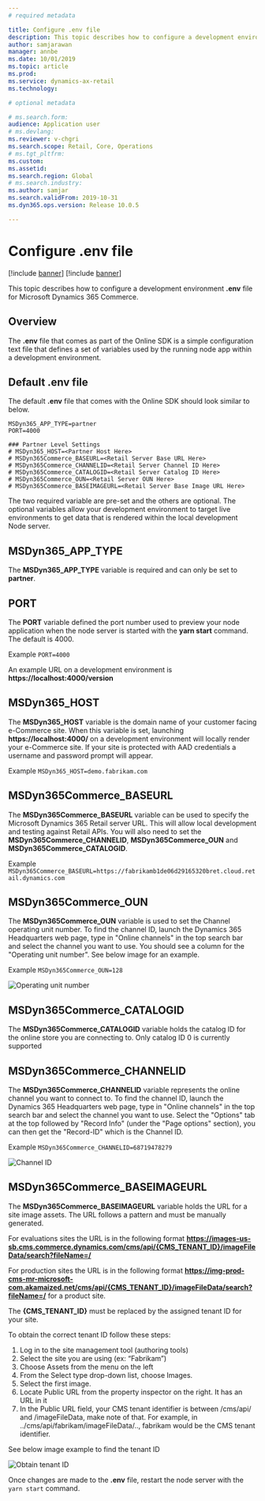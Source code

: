 ```yaml
---
# required metadata

title: Configure .env file
description: This topic describes how to configure a development environment .env file for Microsoft Dynamics 365 Commerce.
author: samjarawan
manager: annbe
ms.date: 10/01/2019
ms.topic: article
ms.prod: 
ms.service: dynamics-ax-retail
ms.technology: 

# optional metadata

# ms.search.form: 
audience: Application user
# ms.devlang: 
ms.reviewer: v-chgri
ms.search.scope: Retail, Core, Operations
# ms.tgt_pltfrm: 
ms.custom: 
ms.assetid: 
ms.search.region: Global
# ms.search.industry: 
ms.author: samjar
ms.search.validFrom: 2019-10-31
ms.dyn365.ops.version: Release 10.0.5

---
```

# Configure .env file

[!include [banner](includes/preview-banner.md)]
[!include [banner](includes/banner.md)]

This topic describes how to configure a development environment **.env** file for Microsoft Dynamics 365 Commerce.

## Overview

The **.env** file that comes as part of the Online SDK is a simple configuration text file that defines a set of variables used by the running node app within a development environment.

## Default .env file

The default **.env** file that comes with the Online SDK should look similar to below.

```
MSDyn365_APP_TYPE=partner
PORT=4000

### Partner Level Settings
# MSDyn365_HOST=<Partner Host Here>
# MSDyn365Commerce_BASEURL=<Retail Server Base URL Here>
# MSDyn365Commerce_CHANNELID=<Retail Server Channel ID Here>
# MSDyn365Commerce_CATALOGID=<Retail Server Catalog ID Here>
# MSDyn365Commerce_OUN=<Retail Server OUN Here>
# MSDyn365Commerce_BASEIMAGEURL=<Retail Server Base Image URL Here>
```
The two required variable are pre-set and the others are optional. The optional variables allow your development environment to target live environments to get data that is rendered within the local development Node server.

## MSDyn365_APP_TYPE
The **MSDyn365_APP_TYPE** variable is required and can only be set to **partner**.

## PORT
The **PORT** variable defined the port number used to preview your node application when the node server is started with the **yarn start** command.  The default is 4000.

Example ```PORT=4000```

An example URL on a development environment is **https://localhost:4000/version**

## MSDyn365_HOST
The **MSDyn365_HOST** variable is the domain name of your customer facing e-Commerce site.  When this variable is set, launching **https://localhost:4000/** on a development environment will locally render your e-Commerce site. If your site is protected with AAD credentials a username and password prompt will appear.

Example ```MSDyn365_HOST=demo.fabrikam.com```

## MSDyn365Commerce_BASEURL
The **MSDyn365Commerce_BASEURL** variable can be used to specify the Microsoft Dynamics 365 Retail server URL.  This will allow local development and testing against Retail APIs.  You will also need to set the **MSDyn365Commerce_CHANNELID**, **MSDyn365Commerce_OUN** and **MSDyn365Commerce_CATALOGID**.

Example ```MSDyn365Commerce_BASEURL=https://fabrikamb1de06d29165320bret.cloud.retail.dynamics.com```

## MSDyn365Commerce_OUN
The **MSDyn365Commerce_OUN** variable is used to set the Channel operating unit number. To find the channel ID, launch the Dynamics 365 Headquarters web page, type in "Online channels" in the top search bar and select the channel you want to use.  You should see a column for the "Operating unit number".  See below image for an example.


Example ```MSDyn365Commerce_OUN=128```

![Operating unit number](media/operating-unit-number.png)

## MSDyn365Commerce_CATALOGID
The **MSDyn365Commerce_CATALOGID** variable holds the catalog ID for the online store you are connecting to.  Only catalog ID 0 is currently supported

## MSDyn365Commerce_CHANNELID
The **MSDyn365Commerce_CHANNELID** variable represents the online channel you want to connect to. To find the channel ID, launch the Dynamics 365 Headquarters web page, type in "Online channels" in the top search bar and select the channel you want to use. Select the "Options" tab at the top followed by "Record Info" (under the "Page options" section), you can then get the "Record-ID" which is the Channel ID.


Example ```MSDyn365Commerce_CHANNELID=68719478279```

![Channel ID](media/channel-id.png)

## MSDyn365Commerce_BASEIMAGEURL
The **MSDyn365Commerce_BASEIMAGEURL** variable holds the URL for a site image assets.  The URL follows a pattern and must be manually generated.


For evaluations sites the URL is in the following format **https://images-us-sb.cms.commerce.dynamics.com/cms/api/{CMS_TENANT_ID}/imageFileData/search?fileName=/**


For production sites the URL is in the following format **https://img-prod-cms-mr-microsoft-com.akamaized.net/cms/api/{CMS_TENANT_ID}/imageFileData/search?fileName=/** for a product site.


The **{CMS_TENANT_ID}** must be replaced by the assigned tenant ID for your site.  

To obtain the correct tenant ID follow these steps:
1. Log in to the site management tool (authoring tools)
1. Select the site you are using (ex: “Fabrikam”)
1. Choose Assets from the menu on the left
1. From the Select type drop-down list, choose Images. 
1. Select the first image. 
1. Locate Public URL from the property inspector on the right. It has an URL in it
1. In the Public URL field, your CMS tenant identifier is between /cms/api/ and /imageFileData, make note of that. For example, in ../cms/api/fabrikam/imageFileData/.., fabrikam would be the CMS tenant identifier. 

See below image example to find the tenant ID

![Obtain tenant ID](media/obtain-tenant-id.png)

Once changes are made to the **.env** file, restart the node server with the ```yarn start``` command.
